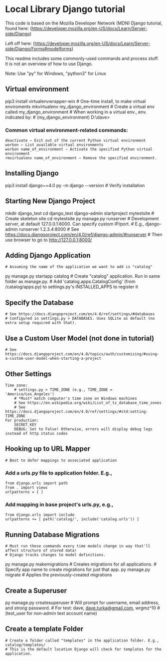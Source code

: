 # Local Library Django tutorial

This code is based on the Mozilla Developer Network (MDN) Django tutorial, found here:
(https://developer.mozilla.org/en-US/docs/Learn/Server-side/Django)

Left off here:
(https://developer.mozilla.org/en-US/docs/Learn/Server-side/Django/Forms#modelforms)

This readme includes some commonly-used commands and process stuff. 
It is not an overview of how to use Django.

Note: Use "py" for Windows, "python3" for Linux

## Virtual environment
pip3 install virtualenvwrapper-win		# One-time install, to make virtual enviroments
mkvirtualenv my_django_environment		# Create a virtual env called my_django_environment
	# When working in a virtual env., env. indicated by:
	# (my_django_environment) D:\dave\>

### Common virtual environment-related commands:
    deactivate — Exit out of the current Python virtual environment
    workon — List available virtual environments
    workon name_of_environment — Activate the specified Python virtual environment
    rmvirtualenv name_of_environment — Remove the specified environment.

## Installing Django
pip3 install django~=4.0
py -m django --version		# Verify installation

## Starting New Django Project
mkdir django_test
cd django_test
django-admin startproject mytestsite	# Create skeleton site
cd mytestsite
py manage.py runserver  # Development server, at default 127.0.0.1:8000. Can specify custom IP/port.
                        # E.g., django-admin runserver 1.2.3.4:8000
                        # See https://docs.djangoproject.com/en/4.0/ref/django-admin/#runserver
	# Then use browser to go to http://127.0.0.1:8000/
	
## Adding Django Application
	# Assuming the name of the application we want to add is "catalog"
py manage.py startapp catalog	# Create "catalog" application. Run in same folder as manage.py.
    # Add 'catalog.apps.CatalogConfig' (from /catalog/apps.py) to settings.py's INSTALLED_APPS to register it
 
## Specify the Database
    # See https://docs.djangoproject.com/en/4.0/ref/settings/#databases
    # Configured in settings.py > DATABASES. Uses SQLite as default (no extra setup required with that).

## Use a Custom User Model (not done in tutorial)
    # See https://docs.djangoproject.com/en/4.0/topics/auth/customizing/#using-a-custom-user-model-when-starting-a-project

## Other Settings
	Time zone:
		# settings.py > TIME_ZONE (e.g., TIME_ZONE = 'America/Los_Angeles')
		# *Must* match computer's time zone on Windows machines
		# See https://en.wikipedia.org/wiki/List_of_tz_database_time_zones
		# See https://docs.djangoproject.com/en/4.0/ref/settings/#std:setting-TIME_ZONE
	For production:
		SECRET_KEY
		DEBUG: Set to False! Otherwise, errors will display debug logs instead of http status codes
		
## Hooking up to URL Mapper
    # Best to defer mappings to associated application
### Add a urls.py file to application folder. E.g., 
	from django.urls import path
	from . import views
	urlpatterns = [	]
### Add mapping in base project's urls.py, e.g., 
	from django.urls import include
	urlpatterns += [ path('catalog/', include('catalog.urls')) ]
	
## Running Database Migrations
    # Must run these commands every time models change in way that'll affect structure of stored data!
    # Django tracks changes to model definitions. 
py manage.py makemigrations  # Creates migrations for all applications. 
                             # Specify app name to create migrations for just that app.
py manage.py migrate  # Applies the previously-created migrations

## Create a Superuser
py manage.py createsuperuser  # Will prompt for username, email address, and *strong* password.
							  # For test: dave, dave.turka@gmail.com, wrgmz^10
							  # (test_user for non-admin test account name)
							  
## Create a template Folder
    # Create a folder called "templates" in the application folder. E.g., catalog/templates/
    # This is the default location Django will check for templates for the application.
